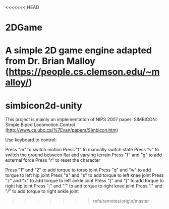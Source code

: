 <<<<<<< HEAD
# 2DGame
A simple 2D game engine adapted from Dr. Brian Malloy (https://people.cs.clemson.edu/~malloy/)
=======
# simbicon2d-unity
This project is mainly an implementation of NIPS 2007 paper:
SIMBICON: Simple Biped Locomotion Control
(http://www.cs.ubc.ca/%7Evan/papers/Simbicon.htm)

Use keyboard to control:

Press "m" to switch motion
Press "t" to manually switch state
Press "v" to switch the ground between flat and varying terrain
Press "f" and "g" to add external force
Press "r" to reset the character

Press "1" and "2" to add torque to torso joint
Press "q" and "w" to add torque to left hip joint
Press "a" and "s" to add torque to left knee joint
Press "z" and "x" to add torque to letf ankle joint
Press "[" and "]" to add torque to right hip joint
Press ";" and "'" to add torque to right knee joint
Press "." and "/" to add torque to right ankle joint


>>>>>>> refs/remotes/origin/master
